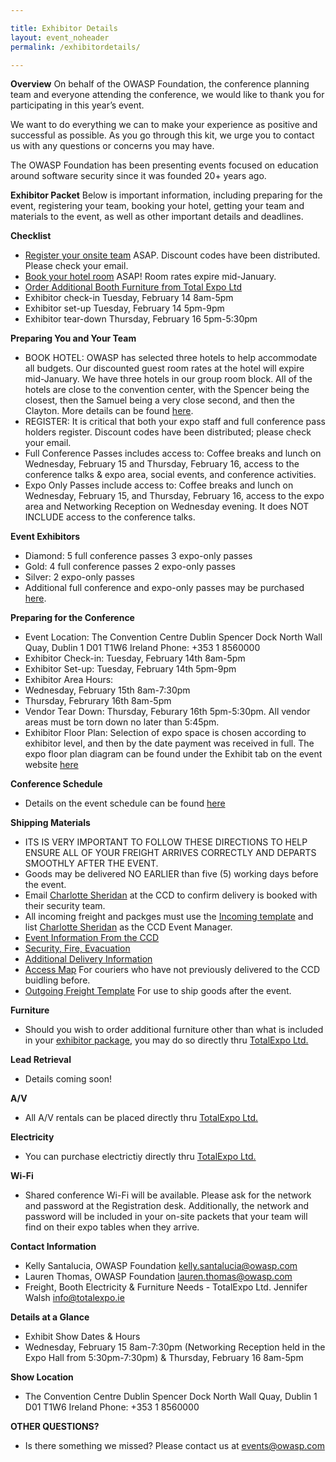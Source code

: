 ```yaml
---

title: Exhibitor Details
layout: event_noheader
permalink: /exhibitordetails/

---
```


**Overview**
On behalf of the OWASP Foundation, the conference planning team and everyone attending the conference, we would like to thank you for participating in this year’s event.

We want to do everything we can to make your experience as positive and successful as possible. As you go through this kit, we urge you to contact us with any questions or concerns you may have.

The OWASP Foundation has been presenting events focused on education around software security since it was founded 20+ years ago.

**Exhibitor Packet**
Below is important information, including preparing for the event, registering your team, booking your hotel, getting your team and materials to the event, as well as other important details and deadlines.

**Checklist**
+ [Register your onsite team](https://www.eventbrite.com/e/owasp-global-appsec-dublin-2023-tickets-428685398567) ASAP. Discount codes have been distributed. Please check your email. 
+ [Book your hotel room](https://dublin.globalappsec.org/accommodations/) ASAP! Room rates expire mid-January.
+ [Order Additional Booth Furniture from Total Expo Ltd](https://eventorders.com/product-category/global-appsec-dublin-2023/)
+ Exhibitor check-in Tuesday, February 14 8am-5pm
+ Exhibitor set-up Tuesday, February 14 5pm-9pm
+ Exhibitor tear-down Thursday, February 16 5pm-5:30pm

**Preparing You and Your Team**
+ BOOK HOTEL: OWASP has selected three hotels to help accommodate all budgets. Our discounted guest room rates at the hotel will expire mid-January. We have three hotels in our group room block. All of the hotels are close to the convention center, with the Spencer being the closest, then the Samuel being a very close second, and then the Clayton. More details can be found [here](https://dublin.globalappsec.org/accommodations/).
+ REGISTER: It is critical that both your expo staff and full conference pass holders register. Discount codes have been distributed; please check your email.
+ Full Conference Passes includes access to: Coffee breaks and lunch on Wednesday, February 15 and Thursday, February 16, access to the conference talks & expo area, social events, and conference activities.
+ Expo Only Passes include access to: Coffee breaks and lunch on Wednesday, February 15, and Thursday, February 16, access to the expo area and Networking Reception on Wednesday evening. It does NOT INCLUDE access to the conference talks.

**Event Exhibitors**
+ Diamond:  5 full conference passes 3 expo-only passes
+ Gold: 4 full conference passes 2 expo-only passes
+ Silver: 2 expo-only passes
+ Additional full conference and expo-only passes may be purchased [here](https://www.eventbrite.com/e/owasp-global-appsec-dublin-2023-tickets-428685398567). 

**Preparing for the Conference**
+ Event Location: The Convention Centre Dublin Spencer Dock North Wall Quay, Dublin 1 D01 T1W6 Ireland Phone: +353 1 8560000
+ Exhibitor Check-in: Tuesday, February 14th 8am-5pm
+ Exhibitor Set-up: Tuesday, February 14th 5pm-9pm
+ Exhibitor Area Hours:
+ Wednesday, February 15th 8am-7:30pm
+ Thursday, Februrary 16th 8am-5pm
+ Vendor Tear Down: Thursday, Feburary 16th 5pm-5:30pm. All vendor areas must be torn down no later than 5:45pm.
+ Exhibitor Floor Plan: Selection of expo space is chosen according to exhibitor level, and then by the date payment was received in full. The expo floor plan diagram can be found under the Exhibit tab on the event website [here](https://dublin.globalappsec.org/assets/images/sponsors/2023GlobalAppSecDublinExpoFloorplan.pdf)

**Conference Schedule**
+ Details on the event schedule can be found [here](https://dublin.globalappsec.org/schedule/)

**Shipping Materials**
+ ITS IS VERY IMPORTANT TO FOLLOW THESE DIRECTIONS TO HELP ENSURE ALL OF YOUR FREIGHT ARRIVES CORRECTLY AND DEPARTS SMOOTHLY AFTER THE EVENT. 
+ Goods may be delivered NO EARLIER than five (5) working days before the event.
+ Email <a href="mailto:Charlotte.Sheridan@theccd.ie">Charlotte Sheridan</a> at the CCD to confirm delivery is booked with their security team. 
+ All incoming freight and packges must use the [Incoming template](https://docs.google.com/document/d/17rguqZ4gby_ufpS403b33qRcgxTVXLSI/edit) and list [Charlotte Sheridan](Charlotte.Sheridan@theccd.ie) as the CCD Event Manager.
+ [Event Information From the CCD](CCD_Exhibitor_Information.pdf) 
+ [Security, Fire, Evacuation](Exhibitor_Handout.pdf)
+ [Additional Delivery Information](access_3.pdf)
+ [Access Map](access_for_deliveries_map-v2.pdf) For couriers who have not previously delivered to the CCD buidling before.
+ [Outgoing Freight Template](https://docs.google.com/document/d/1P2WYV8E49K5xR3HMNefTjIhl5Y02FDbl/edit) For use to ship goods after the event.

**Furniture**
+ Should you wish to order additional furniture other than what is included in your [exhibitor package](https://dublin.globalappsec.org/sponsorship/), you may do so directly thru [TotalExpo Ltd.](https://eventorders.com/product-category/global-appsec-dublin-2023/)

**Lead Retrieval**
+ Details coming soon!

**A/V** 
+ All A/V rentals can be placed directly thru [TotalExpo Ltd.](https://eventorders.com/product-category/global-appsec-dublin-2023/)

**Electricity** 
+ You can purchase electrictiy directly thru [TotalExpo Ltd.](https://eventorders.com/product-category/global-appsec-dublin-2023/)

**Wi-Fi**
+ Shared conference Wi-Fi will be available. Please ask for the network and password at the Registration desk. Additionally, the network and password will be included in your on-site packets that your team will find on their expo tables when they arrive.

**Contact Information**
+ Kelly Santalucia, OWASP Foundation kelly.santalucia@owasp.com 
+ Lauren Thomas, OWASP Foundation lauren.thomas@owasp.com 
+ Freight, Booth Electricity & Furniture Needs - TotalExpo Ltd. Jennifer Walsh info@totalexpo.ie

**Details at a Glance**
+ Exhibit Show Dates & Hours
+ Wednesday, February 15 8am-7:30pm (Networking Reception held in the Expo Hall from 5:30pm-7:30pm) & Thursday, February 16 8am-5pm

**Show Location**
+ The Convention Centre Dublin Spencer Dock North Wall Quay, Dublin 1 D01 T1W6 Ireland Phone: +353 1 8560000

**OTHER QUESTIONS?** 
+ Is there something we missed? Please contact us at events@owasp.com 


